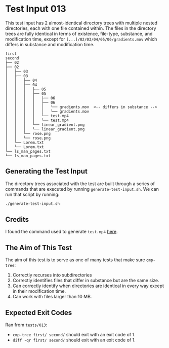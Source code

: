 # Test Input 013

This test input has 2 almost-identical directory trees with multiple nested
directories, each with one file contained within. The files in the directory
trees are fully identical in terms of existence, file-type, substance, and
modification time, except for `[...]/02/03/04/05/06/gradients.mov` which
differs in substance and modification time.

```
first                                                                second
├── 02                                                               ├── 02
│   ├── 03                                                           │   ├── 03
│   │   ├── 04                                                       │   │   ├── 04
│   │   │   ├── 05                                                   │   │   │   ├── 05
│   │   │   │   ├── 06                                               │   │   │   │   ├── 06
│   │   │   │   │   └── gradients.mov  <-- differs in substance -->  │   │   │   │   │   └── gradients.mov
│   │   │   │   └── test.mp4                                         │   │   │   │   └── test.mp4
│   │   │   └── linear_gradient.png                                  │   │   │   └── linear_gradient.png
│   │   └── rose.png                                                 │   │   └── rose.png
│   └── Lorem.txt                                                    │   └── Lorem.txt
└── ls_man_pages.txt                                                 └── ls_man_pages.txt
```

## Generating the Test Input

The directory trees associated with the test are built through a series of
commands that are executed by running `generate-test-input.sh`. We can run that
script by running:

```bash
./generate-test-input.sh
```

## Credits

I found the command used to generate `test.mp4` [here](https://vse-docs.readthedocs.io/video_editing/setup/creating-test-files.html).

## The Aim of This Test

The aim of this test is to serve as one of many tests that make sure
`cmp-tree`:
1. Correctly recurses into subdirectories
2. Correctly identifies files that differ in substance but are the same size.
3. Can correctly identify when directories are identical in every way except in
   their modification time.
4. Can work with files larger than 10 MB.

## Expected Exit Codes

Ran from `tests/013`:

* `cmp-tree first/ second/` should exit with an exit code of 1.
* `diff -qr first/ second/` should exit with an exit code of 1.
